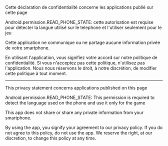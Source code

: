 Cette déclaration de confidentialité concerne les applications publié sur cette page 

Android.permission.READ_PHONE_STATE: cette autorisation est requise pour détecter la langue utilisé sur le telephone et l'utiliser seulement pour le jeu

Cette application ne communique ou ne partage aucune information privée de votre smartphone.

En utilisant l'application, vous signifiez votre accord sur notre politique de confidentialité. Si vous n'acceptez pas cette politique, n'utilisez pas l'application. Nous nous réservons le droit, à notre discrétion, de modifier cette politique à tout moment.

-------------------------------------------------------------------

This privacy statement concerns applications published on this page

Android.permission.READ_PHONE_STATE: This permission is required to detect the language used on the phone and use it only for the game

This app does not share or share any private information from your smartphone.

By using the app, you signify your agreement to our privacy policy. If you do not agree to this policy, do not use the app. We reserve the right, at our discretion, to change this policy at any time.
